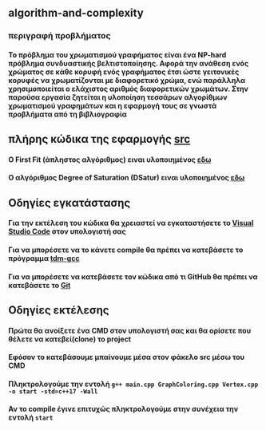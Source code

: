 ## algorithm-and-complexity

### περιγραφή προβλήματος 
#### Το πρόβλημα του χρωματισμού γραφήματος είναι ένα NP-hard πρόβλημα συνδυαστικής βελτιστοποίησης. Αφορά την ανάθεση ενός χρώματος σε κάθε κορυφή ενός γραφήματος έτσι ώστε γειτονικές κορυφές να χρωματίζονται με διαφορετικό χρώμα, ενώ παράλληλα χρησιμοποιείται ο ελάχιστος αριθμός διαφορετικών χρωμάτων. Στην παρούσα εργασία ζητείται η υλοποίηση τεσσάρων αλγορίθμων χρωματισμού γραφημάτων και η εφαρμογή τους σε γνωστά προβλήματα από τη βιβλιογραφία

## πλήρης κώδικα της εφαρμογής [src](https://github.com/chrissavelonas/algorithm-and-complexity/tree/main/src)

#### O First Fit (άπληστος αλγόριθμος) ειναι υλοποιημένος [εδω](https://github.com/chrissavelonas/algorithm-and-complexity/blob/b03c549d994550f650c61053139cbc08d099fc49/src/GraphColoring.cpp#L130) 

#### O αλγόριθμος Degree of Saturation (DSatur) ειναι υλοποιημένος [εδω](https://github.com/chrissavelonas/algorithm-and-complexity/blob/b03c549d994550f650c61053139cbc08d099fc49/src/GraphColoring.cpp#L178)

## Οδηγίες εγκατάστασης


#### Για την εκτέλεση του κώδικα θα χρειαστεί να εγκαταστήσετε το  [Visual Studio Code](https://code.visualstudio.com/download) στον υπολογιστή σας

#### Για να μπορέσετε να το κάνετε compile θα πρέπει να κατεβάσετε το πρόγραμμα  [tdm-gcc](https://sourceforge.net/projects/tdm-gcc/)

#### Για να μπορέσετε να κατεβάσετε τον κώδικα από τι GitHub θα πρέπει να κατεβάσετε το  [Git](https://git-scm.com/)



## Οδηγίες εκτέλεσης

#### Πρώτα θα ανοίξετε ένα CMD στον υπολογιστή σας και θα ορίσετε που θέλετε να κατεβεί(clone) το project

#### Εφόσον το κατεβάσουμε μπαίνουμε μέσα στον φάκελο src μέσω του CMD

#### Πληκτρολογούμε  την εντολή `g++ main.cpp GraphColoring.cpp Vertex.cpp -o start -std=c++17 -Wall`

#### Αν το compile έγινε επιτυχώς πληκτρολογούμε στην συνέχεια την εντολή `start`


